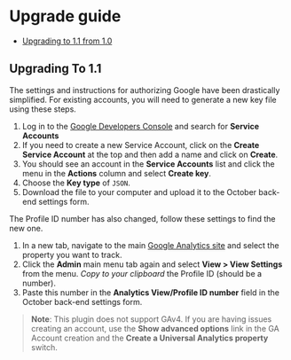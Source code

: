 # Upgrade guide

- [Upgrading to 1.1 from 1.0](#upgrade-1.1)

<a name="upgrade-1.1"></a>
## Upgrading To 1.1

The settings and instructions for authorizing Google have been drastically simplified. For existing accounts, you will need to generate a new key file using these steps.

1. Log in to the [Google Developers Console](https://console.developers.google.com/home/dashboard) and search for **Service Accounts**
1. If you need to create a new Service Account, click on the **Create Service Account** at the top and then add a name and click on **Create**.
1. You should see an account in the **Service Accounts** list and click the menu in the **Actions** column and select **Create key**.
1. Choose the **Key type** of `JSON`.
1. Download the file to your computer and upload it to the October back-end settings form.

The Profile ID number has also changed, follow these settings to find the new one.

1. In a new tab, navigate to the main [Google Analytics site](https://www.google.com/analytics/web/) and select the property you want to track.
1. Click the **Admin** main menu tab again and select **View > View Settings** from the menu. *Copy to your clipboard* the Profile ID (should be a number).
1. Paste this number in the **Analytics View/Profile ID number** field in the October back-end settings form.

> **Note**: This plugin does not support GAv4. If you are having issues creating an account, use the **Show advanced options** link in the GA Account creation and the **Create a Universal Analytics property** switch.
